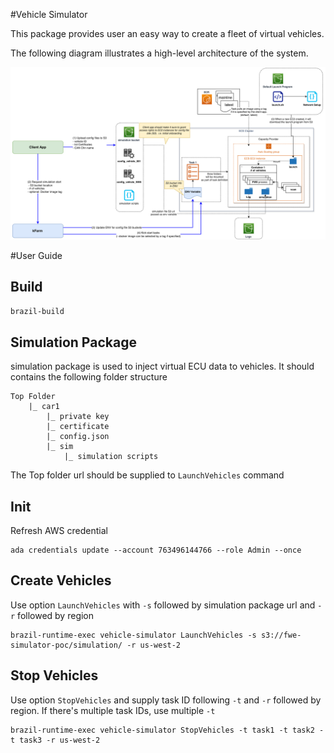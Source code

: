 #Vehicle Simulator

This package provides user an easy way to create a fleet of virtual vehicles. 

The following diagram illustrates a high-level architecture of the system.

<img src="./assets/Architectural%20Diagram.png" />

#User Guide

## Build
`brazil-build`

## Simulation Package
simulation package is used to inject virtual ECU data to vehicles. It should contains the following folder structure
```
Top Folder
    |_ car1
        |_ private key
        |_ certificate
        |_ config.json
        |_ sim
            |_ simulation scripts

```
The Top folder url should be supplied to `LaunchVehicles` command

## Init
Refresh AWS credential
```
ada credentials update --account 763496144766 --role Admin --once
```

## Create Vehicles
Use option `LaunchVehicles` with `-s` followed by simulation package url and `-r` followed by region
```
brazil-runtime-exec vehicle-simulator LaunchVehicles -s s3://fwe-simulator-poc/simulation/ -r us-west-2
```

## Stop Vehicles
Use option `StopVehicles` and supply task ID following `-t` and `-r` followed by region. If there's multiple task IDs, use multiple `-t`
```
brazil-runtime-exec vehicle-simulator StopVehicles -t task1 -t task2 -t task3 -r us-west-2
```

